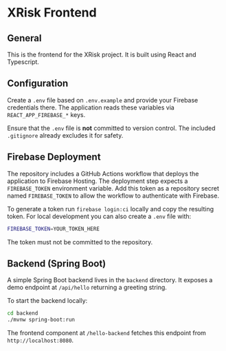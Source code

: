 # XRisk Frontend

## General
This is the frontend for the XRisk project. It is built using React and Typescript.


## Configuration

Create a `.env` file based on `.env.example` and provide your Firebase credentials there. The application reads these variables via `REACT_APP_FIREBASE_*` keys.

Ensure that the `.env` file is **not** committed to version control. The included `.gitignore` already excludes it for safety.

## Firebase Deployment
The repository includes a GitHub Actions workflow that deploys the application to Firebase Hosting. The deployment step expects a `FIREBASE_TOKEN` environment variable. Add this token as a repository secret named `FIREBASE_TOKEN` to allow the workflow to authenticate with Firebase.

To generate a token run `firebase login:ci` locally and copy the resulting token. For local development you can also create a `.env` file with:

```bash
FIREBASE_TOKEN=YOUR_TOKEN_HERE
```

The token must not be committed to the repository.

## Backend (Spring Boot)

A simple Spring Boot backend lives in the `backend` directory. It exposes a demo endpoint at `/api/hello` returning a greeting string.

To start the backend locally:

```bash
cd backend
./mvnw spring-boot:run
```

The frontend component at `/hello-backend` fetches this endpoint from `http://localhost:8080`.
